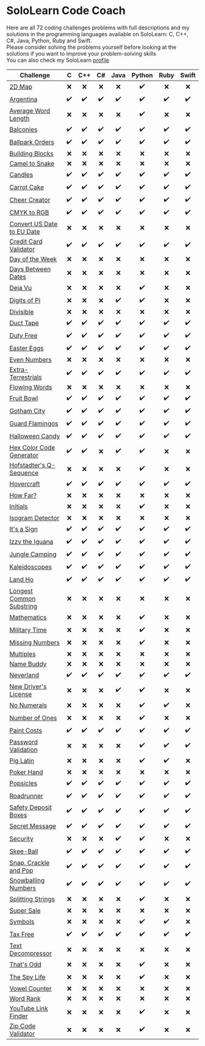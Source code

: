 # SoloLearn Code Coach

Here are all 72 coding challenges problems with full descriptions and my solutions in the programming languages available on SoloLearn: C, C++, C#, Java, Python, Ruby and Swift.  
Please consider solving the problems yourself before looking at the solutions if you want to improve your problem-solving skills  
You can also check my SoloLearn [profile](https://www.sololearn.com/profile/17500820)

Challenge | C   | C++ | C#  | Java | Python | Ruby | Swift |
---|:---:|:---:|:---:|:---:|:---:|:---:|:---:
[2D Map](<Code Coach/2D Map>)|❌|❌|❌|❌|✔️|❌|❌
[Argentina](<Code Coach/Argentina>)|✔️|✔️|✔️|✔️|✔️|✔️|✔️
[Average Word Length](<Code Coach/Average Word Length>)|❌|❌|❌|❌|✔️|❌|❌
[Balconies](<Code Coach/Balconies>)|✔️|✔️|✔️|✔️|✔️|✔️|✔️
[Ballpark Orders](<Code Coach/Ballpark Orders>)|✔️|✔️|✔️|✔️|✔️|✔️|✔️
[Building Blocks](<Code Coach/Building Blocks>)|❌|❌|❌|❌|❌|❌|❌
[Camel to Snake](<Code Coach/Camel to Snake>)|❌|❌|❌|❌|❌|❌|❌
[Candles](<Code Coach/Candles>)|✔️|✔️|✔️|✔️|✔️|✔️|✔️
[Carrot Cake](<Code Coach/Carrot Cake>)|✔️|✔️|✔️|✔️|✔️|✔️|✔️
[Cheer Creator](<Code Coach/Cheer Creator>)|✔️|✔️|✔️|✔️|✔️|✔️|✔️
[CMYK to RGB](<Code Coach/CMYK to RGB>)|✔️|✔️|✔️|✔️|✔️|✔️|✔️
[Convert US Date to EU Date](<Code Coach/Convert US Date to EU Date>)|❌|❌|❌|❌|❌|❌|❌
[Credit Card Validator](<Code Coach/Credit Card Validator>)|✔️|✔️|✔️|✔️|✔️|✔️|✔️
[Day of the Week](<Code Coach/Day of the Week>)|❌|❌|❌|❌|❌|❌|❌
[Days Between Dates](<Code Coach/Days Between Dates>)|❌|❌|❌|❌|❌|❌|❌
[Deja Vu](<Code Coach/Deja Vu>)|❌|❌|❌|❌|✔️|❌|❌
[Digits of Pi](<Code Coach/Digits of Pi>)|❌|❌|❌|✔️|✔️|❌|❌
[Divisible](<Code Coach/Divisible>)|❌|❌|❌|❌|❌|❌|❌
[Duct Tape](<Code Coach/Duct Tape>)|✔️|✔️|✔️|✔️|✔️|✔️|✔️
[Duty Free](<Code Coach/Duty Free>)|✔️|✔️|✔️|✔️|✔️|✔️|✔️
[Easter Eggs](<Code Coach/Easter Eggs>)|✔️|✔️|✔️|✔️|✔️|✔️|✔️
[Even Numbers](<Code Coach/Even Numbers>)|❌|❌|❌|❌|❌|❌|❌
[Extra-Terrestrials](<Code Coach/Extra-Terrestrials>)|✔️|✔️|✔️|✔️|✔️|✔️|✔️
[Flowing Words](<Code Coach/Flowing Words>)|❌|❌|❌|❌|❌|❌|❌
[Fruit Bowl](<Code Coach/Fruit Bowl>)|✔️|✔️|✔️|✔️|✔️|✔️|✔️
[Gotham City](<Code Coach/Gotham City>)|✔️|✔️|✔️|✔️|✔️|✔️|✔️
[Guard Flamingos](<Code Coach/Guard Flamingos>)|✔️|✔️|✔️|✔️|✔️|✔️|✔️
[Halloween Candy](<Code Coach/Halloween Candy>)|✔️|✔️|✔️|✔️|✔️|✔️|✔️
[Hex Color Code Generator](<Code Coach/Hex Color Code Generator>)|✔️|✔️|❌|✔️|✔️|❌|❌
[Hofstadter's Q-Sequence](<Code Coach/Hofstadter's Q-Sequence>)|❌|❌|❌|❌|✔️|❌|❌
[Hovercraft](<Code Coach/Hovercraft>)|✔️|✔️|✔️|✔️|✔️|✔️|✔️
[How Far?](<Code Coach/How Far>)|❌|❌|❌|❌|❌|❌|❌
[Initials](<Code Coach/Initials>)|❌|❌|❌|❌|✔️|❌|❌
[Isogram Detector](<Code Coach/Isogram Detector>)|❌|❌|❌|❌|❌|❌|❌
[It's a Sign](<Code Coach/It's a Sign>)|✔️|✔️|✔️|✔️|✔️|✔️|✔️
[Izzy the Iguana](<Code Coach/Izzy the Iguana>)|✔️|✔️|✔️|✔️|✔️|✔️|✔️
[Jungle Camping](<Code Coach/Jungle Camping>)|✔️|✔️|✔️|✔️|✔️|✔️|✔️
[Kaleidoscopes](<Code Coach/Kaleidoscopes>)|✔️|✔️|✔️|✔️|✔️|✔️|✔️
[Land Ho](<Code Coach/Land Ho>)|✔️|✔️|✔️|✔️|✔️|✔️|✔️
[Longest Common Substring](<Code Coach/Longest Common Substring>)|❌|❌|❌|❌|❌|❌|❌
[Mathematics](<Code Coach/Mathematics>)|❌|❌|❌|❌|✔️|❌|❌
[Military Time](<Code Coach/Military Time>)|❌|❌|❌|❌|✔️|❌|❌
[Missing Numbers](<Code Coach/Missing Numbers>)|❌|❌|❌|❌|✔️|❌|❌
[Multiples](<Code Coach/Multiples>)|❌|❌|❌|❌|❌|❌|❌
[Name Buddy](<Code Coach/Name Buddy>)|❌|❌|❌|❌|❌|❌|❌
[Neverland](<Code Coach/Neverland>)|✔️|✔️|✔️|✔️|✔️|✔️|✔️
[New Driver's License](<Code Coach/New Driver's License>)|❌|❌|❌|✔️|✔️|❌|❌
[No Numerals](<Code Coach/No Numerals>)|❌|❌|❌|❌|✔️|✔️|❌
[Number of Ones](<Code Coach/Number of Ones>)|❌|❌|❌|❌|✔️|❌|❌
[Paint Costs](<Code Coach/Paint Costs>)|✔️|✔️|✔️|✔️|✔️|✔️|✔️
[Password Validation](<Code Coach/Password Validation>)|❌|❌|❌|❌|✔️|✔️|✔️
[Pig Latin](<Code Coach/Pig Latin>)|❌|❌|❌|❌|✔️|✔️|❌
[Poker Hand](<Code Coach/Poker Hand>)|❌|❌|❌|❌|❌|❌|❌
[Popsicles](<Code Coach/Popsicles>)|✔️|✔️|✔️|✔️|✔️|✔️|✔️
[Roadrunner](<Code Coach/Roadrunner>)|✔️|✔️|✔️|✔️|✔️|✔️|✔️
[Safety Deposit Boxes](<Code Coach/Safety Deposit Boxes>)|✔️|✔️|✔️|✔️|✔️|✔️|✔️
[Secret Message](<Code Coach/Secret Message>)|✔️|✔️|✔️|✔️|✔️|✔️|✔️
[Security](<Code Coach/Security>)|❌|❌|❌|✔️|✔️|❌|❌
[Skee-Ball](<Code Coach/Skee-Ball>)|✔️|✔️|✔️|✔️|✔️|✔️|✔️
[Snap, Crackle and Pop](<Code Coach/Snap, Crackle and Pop>)|✔️|✔️|✔️|✔️|✔️|✔️|✔️
[Snowballing Numbers](<Code Coach/Snowballing Numbers>)|✔️|✔️|✔️|✔️|✔️|✔️|✔️
[Splitting Strings](<Code Coach/Splitting Strings>)|❌|❌|❌|❌|✔️|❌|❌
[Super Sale](<Code Coach/Super Sale>)|❌|❌|❌|❌|❌|❌|❌
[Symbols](<Code Coach/Symbols>)|❌|❌|❌|❌|✔️|✔️|❌
[Tax Free](<Code Coach/Tax Free>)|✔️|✔️|✔️|✔️|✔️|✔️|✔️
[Text Decompressor](<Code Coach/Text Decompressor>)|❌|❌|❌|❌|❌|❌|❌
[That's Odd](<Code Coach/That's Odd>)|❌|❌|❌|❌|✔️|❌|❌
[The Spy Life](<Code Coach/The Spy Life>)|❌|❌|❌|❌|✔️|❌|❌
[Vowel Counter](<Code Coach/Vowel Counter>)|❌|❌|❌|❌|❌|❌|❌
[Word Rank](<Code Coach/Word Rank>)|❌|❌|❌|❌|❌|❌|❌
[YouTube Link Finder](<Code Coach/YouTube Link Finder>)|❌|❌|❌|❌|✔️|❌|❌
[Zip Code Validator](<Code Coach/Zip Code Validator>)|❌|❌|❌|❌|✔️|❌|❌
